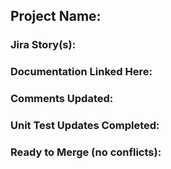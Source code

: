 ## Project Name: 
### Jira Story(s): 
### Documentation Linked Here:
### Comments Updated:
### Unit Test Updates Completed: 
### Ready to Merge (no conflicts):
